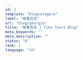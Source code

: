 ```yaml
---
id: 1
template: "blogcategory"
label: "格鲁吉亚"
url: "blog/georgia"
title: "格鲁吉亚 | Tika Tours Blog"
meta_keywords: ""
meta_description: ""
status: "A"
rank: 1
language: "zh"
---
```

